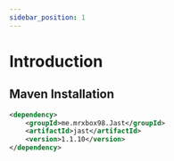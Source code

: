 ```yaml
---
sidebar_position: 1
---
```


# Introduction

## Maven Installation

```xml
<dependency>
    <groupId>me.mrxbox98.Jast</groupId>
    <artifactId>jast</artifactId>
    <version>1.1.10</version>
</dependency>
```
